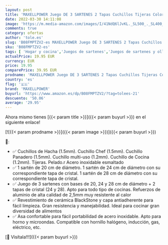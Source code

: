 ```yaml
---
layout: post
title: 'MAXELLPOWER Juego DE 3 SARTENES 2 Tapas Cuchillos Tijeras Color Negro Piedra Apto Horno'
date: 2022-03-30 14:11:08
image: 'https://m.media-amazon.com/images/I/41NdQ6lJvKL._SL500_._SL400_.jpg'
comments: true
category: ofertas
author: 'tole.es'
slug: 'B08FMPTZV2-es MAXELLPOWER Juego DE 3 SARTENES 2 Tapas Cuchillos Tijeras...'
sku: 'B08FMPTZV2-es'
tags: [ 'Hogar y cocina','Juegos de sartenes','Juegos de sartenes y ollas','Menaje de cocina','Sartenes y ollas','maxellpower','tijeras', ]
actualPrice: 19.95 EUR
currency: EUR
price: 19.95
comparePrice: 39.95 EUR
prodname: 'MAXELLPOWER Juego DE 3 SARTENES 2 Tapas Cuchillos Tijeras Color Negro Piedra Apto Horno'
country: 'es'
flag: '🇪🇸'
brand: 'MAXELLPOWER'
buyurl: 'https://www.amazon.es/dp/B08FMPTZV2/?tag=tolees-21'
descuento: '50.06'
average: '29.95'
---
```


Ahora mismo tienes [{{< param title >}}]({{< param buyurl >}}) en el siguiente enlace!

[![{{< param prodname >}}]({{< param image >}})]({{< param buyurl >}})

🔎:

- ✅ Cuchillos de Hacha (1.5mm). Cuchillo Chef (1.5mm). Cuchillo Panadero (1.5mm). Cuchillo multi-uso (1.2mm). Cuchillo de Cocina (1.2mm). Tijeras. Pelado.r Acero inoxidable esmaltado
- ✅ 1 sartén de 20 cm de diámetro. 1 sartén de 24 cm de diámetro con su correspondiente tapa de cristal. 1 sartén de 28 cm de diámetro con su correspondiente tapa de cristal.
- ✅ Juego de 3 sartenes con bases de 20, 24 y 28 cm de diámetro + 2 tapas de cristal (24 y 28). Apto para todo tipo de cocinas. Refuerzos de aluminio de alta calidad de 2,5mm muy resistente al calor
- ✅ Revestimiento de cerámica BlackStone y capa antiadherente para fácil limpieza. Gran resistencia y manejabilidad. Ideal para cocinar gran diversidad de alimentos
- ✅ Asa confortable para fácil portabilidad de acero inoxidable. Apto para horno y microondas. Compatible con hornillo halógeno, inducción, gas, eléctrico, etc.

[🛒 Visítala!!!]({{< param buyurl >}})

